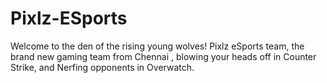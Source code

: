 # Pixlz-ESports

Welcome to the den of the rising young wolves! Pixlz eSports team, the brand new gaming team from Chennai , blowing your heads off in Counter Strike, and Nerfing opponents in Overwatch.
